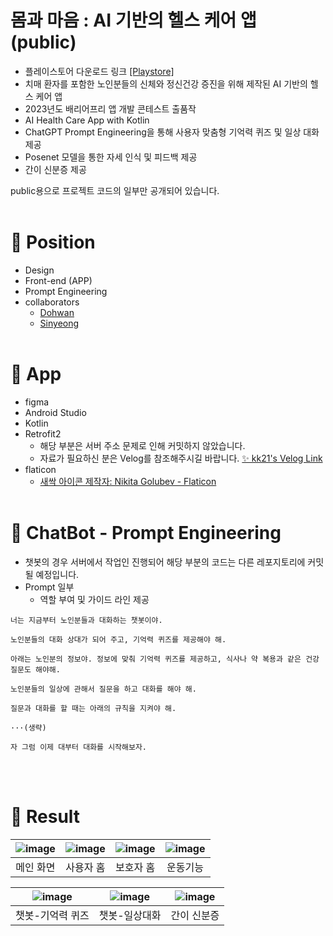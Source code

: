 # 몸과 마음 : AI 기반의 헬스 케어 앱 (public)
- 플레이스토어 다운로드 링크 [[Playstore]](https://play.google.com/store/apps/details?id=com.khci.bnm&hl=ko-KR)
- 치매 환자를 포함한 노인분들의 신체와 정신건강 증진을 위해 제작된 AI 기반의 헬스 케어 앱 
- 2023년도 배리어프리 앱 개발 콘테스트 출품작
- AI Health Care App with Kotlin
- ChatGPT Prompt Engineering을 통해 사용자 맞춤형 기억력 퀴즈 및 일상 대화 제공
- Posenet 모델을 통한 자세 인식 및 피드백 제공
- 간이 신분증 제공

public용으로 프로젝트 코드의 일부만 공개되어 있습니다.
<br><br>

# 🏢 Position
- Design
- Front-end (APP)
- Prompt Engineering
- collaborators
  - [Dohwan](https://github.com/ehghks021203)
  - [Sinyeong](https://github.com/jealmigithub)
<br><br>

# 📱 App
- figma
- Android Studio
- Kotlin
- Retrofit2 
  - 해당 부분은 서버 주소 문제로 인해 커밋하지 않았습니다.
  - 자료가 필요하신 분은 Velog를 참조해주시길 바랍니다. [✨ kk21's Velog Link](https://velog.io/@kk21/posts)
- flaticon
  - <a href="https://www.flaticon.com/kr/free-icons/" title="새싹 아이콘">새싹 아이콘  제작자: Nikita Golubev - Flaticon</a>
<br><br>

# 💬 ChatBot - Prompt Engineering
- 챗봇의 경우 서버에서 작업인 진행되어 해당 부분의 코드는 다른 레포지토리에 커밋 될 예정입니다.
- Prompt 일부
  - 역할 부여 및 가이드 라인 제공
```
너는 지금부터 노인분들과 대화하는 챗봇이야.

노인분들의 대화 상대가 되어 주고, 기억력 퀴즈를 제공해야 해.

아래는 노인분의 정보야. 정보에 맞춰 기억력 퀴즈를 제공하고, 식사나 약 복용과 같은 건강 질문도 해야해.

노인분들의 일상에 관해서 질문을 하고 대화를 해야 해.

질문과 대화를 할 때는 아래의 규칙을 지켜야 해.

···(생략)

자 그럼 이제 대부터 대화를 시작해보자.
```
<br><br>

# 🌱 Result
|![image](https://github.com/bkk21/BNM-public/assets/108513540/8eb92845-7c61-41ac-88ac-21896b3c96ba)|![image](https://github.com/bkk21/BNM-public/assets/108513540/bc350e83-bdf0-4898-b932-bff8c6723d41)|![image](https://github.com/bkk21/BNM-public/assets/108513540/565f0b0f-8033-45e4-8611-047bd37c8e48)|![image](https://github.com/bkk21/BNM-public/assets/108513540/e9f7bffc-0ec7-4cd2-b855-7b871d84a7de)|
|:---:|:---:|:---:|:---:|
| <center>메인 화면</center> | <center>사용자 홈</center> | <center>보호자 홈</center>| <center>운동기능</center>|

|![image](https://github.com/bkk21/BNM-public/assets/108513540/63bc8c3f-ae0c-4cf0-acc5-076dc67c38b1)|![image](https://github.com/bkk21/BNM-public/assets/108513540/65236afd-c940-423a-8a40-21c2b7f61a82)|![image](https://github.com/bkk21/BNM-public/assets/108513540/cf9c5688-1c15-47b5-b533-62222fdcfd1b)|
|:---:|:---:|:---:|
| <center>챗봇-기억력 퀴즈</center> | <center>챗봇-일상대화</center> | <center>간이 신분증</center>|
